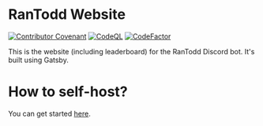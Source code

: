 # RanTodd Website
[![Contributor Covenant](https://img.shields.io/badge/Contributor%20Covenant-2.1-4baaaa.svg)](CODE_OF_CONDUCT.md)
[![CodeQL](https://github.com/RanTodd-Team/Website/actions/workflows/codeql-analysis.yml/badge.svg)](https://github.com/RanTodd-Team/Website/actions/workflows/codeql-analysis.yml)
[![CodeFactor](https://www.codefactor.io/repository/github/rantodd-team/website/badge)](https://www.codefactor.io/repository/github/rantodd-team/website)

This is the website (including leaderboard) for the RanTodd Discord bot. It's built using Gatsby.

# How to self-host?
You can get started [here](/docs/get-started/building.md).
